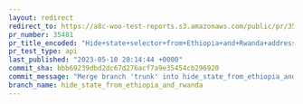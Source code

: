 ```yaml
---
layout: redirect
redirect_to: https://a8c-woo-test-reports.s3.amazonaws.com/public/pr/35481/api/index.html
pr_number: 35481
pr_title_encoded: "Hide+state+selector+from+Ethiopia+and+Rwanda+addresses"
pr_test_type: api
last_published: "2023-05-10 20:14:44 +0000"
commit_sha: bbb69239dbd2dc67d276acf7a9e35454cb296920
commit_message: "Merge branch 'trunk' into hide_state_from_ethiopia_and_rwanda"
branch_name: hide_state_from_ethiopia_and_rwanda
---
```

